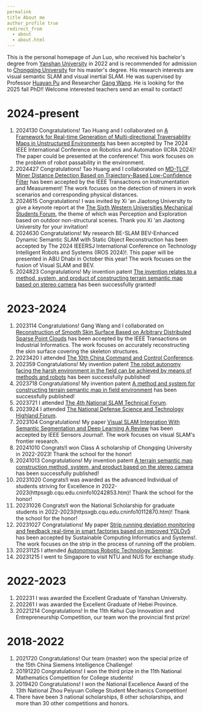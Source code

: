 ```yaml
---
permalink 
title About me
author_profile true
redirect_from 
  - about
  - about.html
---
```


This is the personal homepage of Jun Luo, who received his bachelor's degree from [Yanshan University](httpsmec.ysu.edu.cnindex.htm) in 2022 and is recommended for admission to [Chongqing University](httpwww.cme.cqu.edu.cn) for his master's degree. His research interests are visual semantic SLAM and visual inertial SLAM. He was supervised by Professor [Huayan Pu](httpsfaculty.cqu.edu.cnHuayanPuzh_CNindex.htm) and Researcher [Gang Wang](httpsslmt.cqu.edu.cninfo1071088707.htm). He is looking for the 2025 fall PhD!! Welcome interested teachers send an email to contact!

2024-present
======
1. 2024130  Congratulations! Tao Huang and I collaborated on [A Framework for Real-time Generation of Multi-directional Traversability Maps in Unstructured Environments](httpsieeexplore.ieee.orgdocument10610312) has been accepted by The 2024 IEEE International Conference on Robotics and Automation (ICRA 2024)! The paper could be presented at the conference! This work focuses on the problem of robot passability in the environment.
2. 2024427  Congratulations! Tao Huang and I collaborated on [MD-TLCF Miner Distance Detection Based on Trajectory-Based Low-Confidence Filter](httpsieeexplore.ieee.orgdocument10553319) has been accepted by the IEEE Transactions on Instrumentation and Measurement! The work focuses on the detection of miners in work scenarios and corresponding physical distances.
3. 2024615  Congratulations! I was invited by Xi 'an Jiaotong University to give a keynote report at the [The Sixth Western Universities Mechanical Students Forum](httpsnews.xjtu.edu.cninfo1009211395.htm), the theme of which was Perception and Exploration based on outdoor non-structural scenes. Thank you Xi 'an Jiaotong University for your invitation!
4. 2024630  Congratulations! My research BE-SLAM BEV-Enhanced Dynamic Semantic SLAM with Static Object Reconstruction has been accepted by The 2024 IEEERSJ International Conference on Technology Intelligent Robots and Systems (IROS 2024)!. This paper will be presented in ABU Dhabi in October this year! The work focuses on the fusion of Visual SLAM and BEV.
5. 2024823  Congratulations! My invention patent [The invention relates to a method, system, and product of constructing terrain semantic map based on stereo camera](httpspss-system.cponline.cnipa.gov.cndocumentsdetailprevPageTit=changgui) has been successfully granted!

2023-2024
======
1. 2023114 Congratulations! Gang Wang and I collaborated on [Reconstruction of Smooth Skin Surface Based on Arbitrary Distributed Sparse Point Clouds](httpsieeexplore.ieee.orgdocument10032808) has been accepted by the IEEE Transactions on Industrial Informatics. The work focuses on accurately reconstructing the skin surface covering the skeleton structures.
2. 2023420 I attended [The 10th China Command and Control Conference](httpsbaoming.huiyiguanjia.comEnrollindexmid=4783329978099195819&language=&source=56535).
3. 202359 Congratulations! My invention patent [The robot autonomy facing the harsh environment in the field can be achieved by means of methods and robots](httpspss-system.cponline.cnipa.gov.cndocumentsdetailprevPageTit=changgui) has been successfully published!
4. 2023718 Congratulations! My invention patent [A method and system for constructing terrain semantic map in field environment](httpspss-system.cponline.cnipa.gov.cndocumentsdetailprevPageTit=changgui) has been successfully published!
5. 2023721 I attended [The 4th National SLAM Technical Forum](httpswww.csig.org.cn8620230651207.html).
6. 2023924 I attended [The National Defense Science and Technology Highland Forum](httpswww.allconfs.orgmeetingindex.aspid=18044).
7. 2023104  Congratulations! My paper [Visual SLAM Integration With Semantic Segmentation and Deep Learning A Review](httpsieeexplore.ieee.orgdocument10227894) has been accepted by IEEE Sensors Journal!. The work focuses on visual SLAM's frontier research.
8. 20241010 Congrats!I won Class A scholarship of Chongqing University in 2022-2023! Thank the school for the honor!
9. 20241013 Congratulations! My invention patent [A terrain semantic map construction method, system, and product based on the stereo camera](httpspss-system.cponline.cnipa.gov.cndocumentsdetailprevPageTit=changgui) has been successfully published!
10. 20231020 Congrats!I was awarded as the advanced Individual of students striving for Excellence in 2022-2023(httpsxgb.cqu.edu.cninfo10242853.htm)! Thank the school for the honor!
11. 20231026 Congrats!I won the National Scholarship for graduate students in 2022-2023(httpsxgb.cqu.edu.cninfo10112870.htm)! Thank the school for the honor!
12. 20231027 Congratulations! My paper [Strip running deviation monitoring and feedback real-time in smart factories based on improved YOLOv5](httpswww.sciencedirect.comsciencearticlepiiS2210537923000781via%3Dihub) has been accepted by Sustainable Computing Informatics and Systems!. The work focuses on the strip in the process of running off the problem.
13. 20231125 I attended [Autonomous Robotic Technology Seminar](httpswww.caa.org.cnarticle1924089.html).
14. 20231215 I went to Singapore to visit NTU and NUS for exchange study.

2022-2023
======
1. 202231 I was awarded the Excellent Graduate of Yanshan University.
2. 202261 I was awarded the Excellent Graduate of Hebei Province.
3. 20221214 Congratulations! In the 11th Kehui Cup Innovation and Entrepreneurship Competition, our team won the provincial first prize!

2018-2022
======
1. 2021720 Congratulations! Our team (master) won the special prize of the 15th China Siemens Intelligence Challenge!
2. 20191220 Congratulations! I won the third prize in the 11th National Mathematics Competition for College students!
3. 2019420 Congratulations! I won the National Excellence Award of the 13th National Zhou Peiyuan College Student Mechanics Competition!
4. There have been 3 national scholarships, 8 other scholarships, and more than 30 other competitions and honors.


